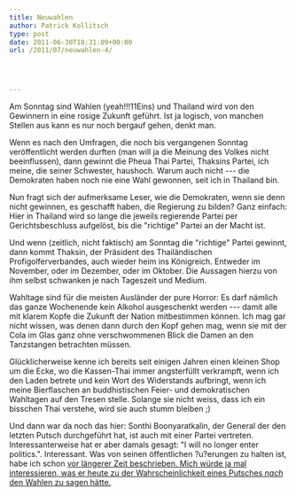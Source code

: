 ```yaml
---
title: Neuwahlen
author: Patrick Kollitsch
type: post
date: 2011-06-30T18:31:09+00:00
url: /2011/07/neuwahlen-4/




---
```

Am Sonntag sind Wahlen (yeah!!!11Eins) und Thailand wird von den Gewinnern in eine rosige Zukunft geführt. Ist ja logisch, von manchen Stellen aus kann es nur noch bergauf gehen, denkt man. 

Wenn es nach den Umfragen, die noch bis vergangenen Sonntag veröffentlicht werden durften (man will ja die Meinung des Volkes nicht beeinflussen), dann gewinnt die Pheua Thai Partei, Thaksins Partei, ich meine, die seiner Schwester, haushoch. Warum auch nicht --- die Demokraten haben noch nie eine Wahl gewonnen, seit ich in Thailand bin. 

Nun fragt sich der aufmerksame Leser, wie die Demokraten, wenn sie denn nicht gewinnen, es geschafft haben, die Regierung zu bilden? Ganz einfach: Hier in Thailand wird so lange die jeweils regierende Partei per Gerichtsbeschluss aufgelöst, bis die "richtige" Partei an der Macht ist.

Und wenn (zeitlich, nicht faktisch) am Sonntag die "richtige" Partei gewinnt, dann kommt Thaksin, der Präsident des Thailändischen Profigolferverbandes, auch wieder heim ins Königreich. Entweder im November, oder im Dezember, oder im Oktober. Die Aussagen hierzu von ihm selbst schwanken je nach Tageszeit und Medium. 

Wahltage sind für die meisten Ausländer der pure Horror: Es darf nämlich das ganze Wochenende kein Alkohol ausgeschenkt werden --- damit alle mit klarem Kopfe die Zukunft der Nation mitbestimmen können. Ich mag gar nicht wissen, was denen dann durch den Kopf gehen mag, wenn sie mit der Cola im Glas ganz ohne verschwommenen Blick die Damen an den Tanzstangen betrachten müssen.

Glücklicherweise kenne ich bereits seit einigen Jahren einen kleinen Shop um die Ecke, wo die Kassen-Thai immer angsterfüllt verkrampft, wenn ich den Laden betrete und kein Wort des Widerstands aufbringt, wenn ich meine Bierflaschen an buddhistischen Feier- und demokratischen Wahltagen auf den Tresen stelle. Solange sie nicht weiss, dass ich ein bisschen Thai verstehe, wird sie auch stumm bleiben ;)

Und dann war da noch das hier: Sonthi Boonyaratkalin, der General der den letzten Putsch durchgeführt hat, ist auch mit einer Partei vertreten. Interessanterweise hat er aber damals</a> gesagt: "I will no longer enter politics.". Interessant. Was von seinen öffentlichen ?u?erungen zu halten ist, habe ich schon <a href="1560">vor längerer Zeit beschrieben. Mich würde ja mal interessieren, was er heute zu der Wahrscheinlichkeit eines Putsches _nach_ den Wahlen zu sagen hätte.
